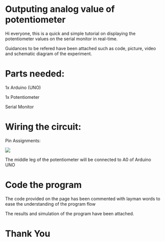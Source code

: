 # Outputing analog value of potentiometer

Hi everyone, this is a quick and simple tutorial on displaying the potentiometer values on the serial monitor in real-time. 

Guidances to be refered have been attached such as code, picture, video and schematic diagram of the experiment.

# Parts needed:

1x Arduino (UNO)

1x Potentiometer

Serial Monitor

# Wiring the circuit:

Pin Assignments:

![](Embedded-System/Week_5/Example-1/potentiometer.jpeg)

The middle leg of the potentiometer will be connected to A0 of Arduino UNO

# Code the program

The code provided on the page has been commented with layman words to ease the understanding of the program flow

The results and simulation of the program have been attached.


# Thank You
